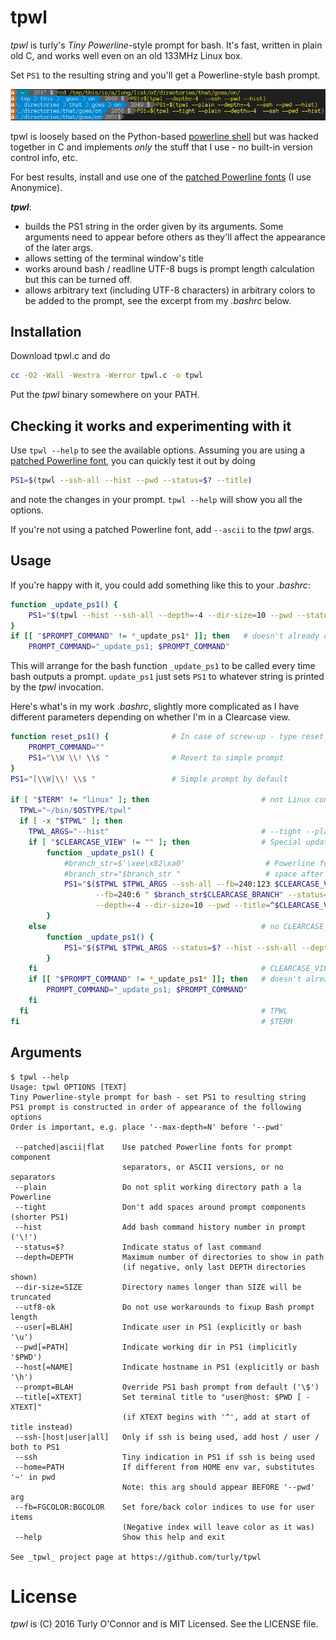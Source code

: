 # tpwl

*tpwl* is turly's _Tiny Powerline_-style prompt for bash.
It's fast, written in plain old C, and works well even on an old 133MHz Linux box. 

Set `PS1` to the resulting string and you'll get a Powerline-style bash prompt.

![Example](example.jpg)


tpwl is loosely based on the Python-based [powerline shell](https://github.com/banga/powerline-shell) 
but was hacked together in C and implements _only_ the stuff that I use - no built-in version control info, etc.

For best results, install and use one of the [patched Powerline fonts](https://github.com/powerline/fonts) (I use Anonymice).

_**tpwl**_:
* builds the PS1 string in the order given by its arguments.  Some arguments need to appear before others 
  as they'll affect the appearance of the later args.
* allows setting of the terminal window's title 
* works around bash / readline UTF-8 bugs is prompt length calculation but this can be turned off.
* allows arbitrary text (including UTF-8 characters) in arbitrary colors to be added to the prompt, 
  see the excerpt from my _.bashrc_ below.


## Installation
Download tpwl.c and do
```bash
cc -O2 -Wall -Wextra -Werror tpwl.c -o tpwl
```
Put the _tpwl_ binary somewhere on your PATH.

## Checking it works and experimenting with it

Use `tpwl --help` to see the available options.  Assuming you are using a
[patched Powerline font](https://github.com/powerline/fonts), you can quickly test it out by doing

```bash
PS1=$(tpwl --ssh-all --hist --pwd --status=$? --title)
```
and note the changes in your prompt.  `tpwl --help` will show you all the options.

If you're not using a patched Powerline font, add `--ascii` to the _tpwl_ args.

## Usage

If you're happy with it, you could add something like this to your _.bashrc_:
```bash
function _update_ps1() {
    PS1="$(tpwl --hist --ssh-all --depth=-4 --dir-size=10 --pwd --status=$? --title)"
}
if [[ "$PROMPT_COMMAND" != *_update_ps1* ]]; then   # doesn't already contain _update_ps1
    PROMPT_COMMAND="_update_ps1; $PROMPT_COMMAND"
```

This will arrange for the bash function `_update_ps1` to be called every time bash outputs a prompt.
`update_ps1` just sets `PS1` to whatever string is printed by the _tpwl_ invocation.

Here's what's in my work _.bashrc_, slightly more complicated as I have different 
parameters depending on whether I'm in a Clearcase view.

```bash
function reset_ps1() {              # In case of screw-up - type reset_ps1
    PROMPT_COMMAND=""
    PS1="\\W \\! \\$ "              # Revert to simple prompt
}
PS1="[\\W]\\! \\$ "                 # Simple prompt by default

if [ "$TERM" != "linux" ]; then                         # not Linux console
  TPWL="~/bin/$OSTYPE/tpwl"
  if [ -x "$TPWL" ]; then
    TPWL_ARGS="--hist"                                  # --tight --plain
    if [ "$CLEARCASE_VIEW" != "" ]; then                # Special update_ps1 for Clearcase view
        function _update_ps1() {
            #branch_str=$'\xee\x82\xa0'                  # Powerline font's BRANCH glyph U+E0A0
            #branch_str="$branch_str "                   # space after
            PS1="$($TPWL $TPWL_ARGS --ssh-all --fb=240:123 $CLEARCASE_VIEW \
                   --fb=240:6 " $branch_str$CLEARCASE_BRANCH" --status=$? \
                   --depth=-4 --dir-size=10 --pwd --title=^$CLEARCASE_VIEW)"
        }
    else                                                # no CLEARCASE_VIEW
        function _update_ps1() {
            PS1="$($TPWL $TPWL_ARGS --status=$? --hist --ssh-all --depth=-4 --dir-size=10 --pwd --title)"
        }
    fi                                                  # CLEARCASE_VIEW
    if [[ "$PROMPT_COMMAND" != *_update_ps1* ]]; then   # doesn't already contain _update_ps1
        PROMPT_COMMAND="_update_ps1; $PROMPT_COMMAND"
    fi
  fi                                                    # TPWL
fi                                                      # $TERM
```

## Arguments
```
$ tpwl --help
Usage: tpwl OPTIONS [TEXT]
Tiny Powerline-style prompt for bash - set PS1 to resulting string
PS1 prompt is constructed in order of appearance of the following options
Order is important, e.g. place '--max-depth=N' before '--pwd'

 --patched|ascii|flat    Use patched Powerline fonts for prompt component
                         separators, or ASCII versions, or no separators
 --plain                 Do not split working directory path a la Powerline
 --tight                 Don't add spaces around prompt components (shorter PS1)
 --hist                  Add bash command history number in prompt ('\!')
 --status=$?             Indicate status of last command
 --depth=DEPTH           Maximum number of directories to show in path
                         (if negative, only last DEPTH directories shown)
 --dir-size=SIZE         Directory names longer than SIZE will be truncated
 --utf8-ok               Do not use workarounds to fixup Bash prompt length
 --user[=BLAH]           Indicate user in PS1 (explicitly or bash '\u')
 --pwd[=PATH]            Indicate working dir in PS1 (implicitly '$PWD')
 --host[=NAME]           Indicate hostname in PS1 (explicitly or bash '\h')
 --prompt=BLAH           Override PS1 bash prompt from default ('\$')
 --title[=XTEXT]         Set terminal title to "user@host: $PWD [ - XTEXT]"
                         (if XTEXT begins with '^', add at start of title instead)
 --ssh-[host|user|all]   Only if ssh is being used, add host / user / both to PS1
 --ssh                   Tiny indication in PS1 if ssh is being used
 --home=PATH             If different from HOME env var, substitutes '~' in pwd
                         Note: this arg should appear BEFORE '--pwd' arg
 --fb=FGCOLOR:BGCOLOR    Set fore/back color indices to use for user items
                         (Negative index will leave color as it was)
 --help                  Show this help and exit

See _tpwl_ project page at https://github.com/turly/tpwl
```

# License

_tpwl_ is (C) 2016 Turly O'Connor and is MIT Licensed.  See the LICENSE file.

